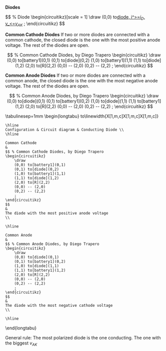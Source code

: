 **Diodes**

$$ % Diode
\begin{circuitikz}[scale = 1]
	\draw
	(0,0) to[diode, i^>=$i_D$, v_<=$v_{AK}$](2,0)
	;
\end{circuitikz}
$$

**Common Cathode Diodes** If two or more diodes are connected with a common cathode, the closed diode is the one with the most positive anode voltage. The rest of the diodes are open.

$$ % Common Cathode Diodes, by Diego Trapero
\begin{circuitikz}
	\draw
	(0,0) to[battery1](0,1)
	(0,1) to[diode](0,2)
	(1,0) to[battery1](1,1)
	(1,1) to[diode](1,2)
	(2,0) to[R](2,2)
	(0,0) -- (2,0)
	(0,2) -- (2,2)
	;
\end{circuitikz}
$$

**Common Anode Diodes** If two or more diodes are connected with a common anode, the closed diode is the one with the most negative anode voltage. The rest of the diodes are open.

$$ % Common Anode Diodes, by Diego Trapero
\begin{circuitikz}
	\draw
	(0,0) to[diode](0,1)
	(0,1) to[battery1](0,2)
	(1,0) to[diode](1,1)
	(1,1) to[battery1](1,2)
	(2,0) to[R](2,2)
	(0,0) -- (2,0)
	(0,2) -- (2,2)
	;
\end{circuitikz}
$$

\tabulinesep=1mm
\begin{longtabu} to\linewidth{X[1,m,c]X[1,m,c]X[1,m,c]}

	\hline
	Configuration & Circuit diagram & Conducting Diode \\
	\hline

	Common Cathode
	&
	$$ % Common Cathode Diodes, by Diego Trapero
	\begin{circuitikz}
		\draw
		(0,0) to[battery1](0,1)
		(0,1) to[diode](0,2)
		(1,0) to[battery1](1,1)
		(1,1) to[diode](1,2)
		(2,0) to[R](2,2)
		(0,0) -- (2,0)
		(0,2) -- (2,2)
		;
	\end{circuitikz}
	$$
	&
	The diode with the most positive anode voltage
	\\
	
	\hline

	Common Anode
	&
	$$ % Common Anode Diodes, by Diego Trapero
	\begin{circuitikz}
		\draw
		(0,0) to[diode](0,1)
		(0,1) to[battery1](0,2)
		(1,0) to[diode](1,1)
		(1,1) to[battery1](1,2)
		(2,0) to[R](2,2)
		(0,0) -- (2,0)
		(0,2) -- (2,2)
		;
	\end{circuitikz}
	$$
	&
	The diode with the most negative cathode voltage
	\\
	
	\hline
\end{longtabu}

General rule: The most polarized diode is the one conducting. The one with the biggest $v_{AK}$
